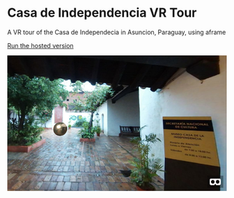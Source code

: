# Casa de Independencia VR Tour
A VR tour of the Casa de Independecia in Asuncion, Paraguay, using aframe


[Run the hosted version](https://elifer5000.github.io/independencia-vr-tour/index.html)


![screenshot](screenshot.png)
